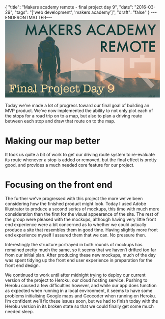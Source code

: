 {
  "title": "Makers academy remote - final project day 9",
  "date": "2016-03-29",
  "tags": "['web development', 'makers academy']",
  "draft": "false"
}
---ENDFRONTMATTER---
![Makers Academy remote final project day 9](media/makers-academy-remote-final-project-day-9-header.png "Makers Academy remote final project day 9")

Today we’ve made a lot of progress toward our final goal of building an MVP product. We’ve now implemented the ability to not only plot each of the stops for a road trip on to a map, but also to plan a driving route between each stop and draw that route on to the map.

# Making our map better

It took us quite a bit of work to get our driving route system to re-evaluate its route whenever a stop is added or removed, but the final effect is pretty good, and provides a much needed core feature for our project.

# Focusing on the front end

The further we’ve progressed with this project the more we’ve been considering how the finished product might look. Today I used Adobe Illustrator to produce a second series of mockups, this time with much more consideration than the first for the visual appearance of the site. The rest of the group were pleased with the mockups, although having very little front end experience were a bit concerned as to whether we could actually produce a site that resembles them in good time. Having slightly more front end experience myself I assured them that we can. No pressure then.

Interestingly the structure portrayed in both rounds of mockups has remained pretty much the same, so it seems that we haven’t drifted too far from our initial plan. After producing these new mockups, much of the day was spent tidying up the front end user experience in preparation for the front end design.

We continued to work until after midnight trying to deploy our current version of the project to Heroku, our cloud hosting service. Pushing to Heroku caused a few difficulties however, and while our app does function as expected when running in a local environment, it seems to have some problems initialising Google maps and Geocoder when running on Heroku. I’m confident we’ll fix these issues soon, but we had to finish today with the Heroku version in its broken state so that we could finally get some much needed sleep.